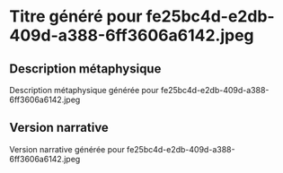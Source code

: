 # Titre généré pour fe25bc4d-e2db-409d-a388-6ff3606a6142.jpeg

## Description métaphysique
Description métaphysique générée pour fe25bc4d-e2db-409d-a388-6ff3606a6142.jpeg

## Version narrative
Version narrative générée pour fe25bc4d-e2db-409d-a388-6ff3606a6142.jpeg
